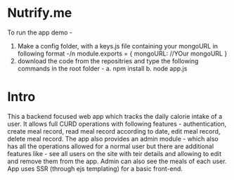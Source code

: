 # Nutrify.me
To run the app demo - 
1. Make a config folder, with a keys.js file containing your mongoURL in following format -/n
   module.exports = { 
     mongoURL: //YOur mongoURL
   }
2. download the code from the repositries and type the following commands in the root folder -
   a. npm install
   b. node app.js

# Intro
This a backend focused web app which tracks the daily calorie intake of a user. It allows full CURD operations with following features - authentication, create meal record, read meal record according to date, edit meal record, delete meal record. The app also provides an admin module - which also has all the operations allowed for a normal user but there are additional features like - see all users on the site with teir details and allowing to edit and remove them from the app. Admin can also see the meals of each user. App uses SSR (through ejs templating) for a basic front-end.
